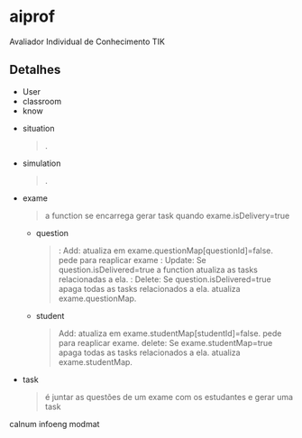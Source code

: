 # aiprof

Avaliador Individual de Conhecimento 
TIK
## Detalhes

* User
* classroom
* know
    >
* situation
    > .
* simulation
    > .
* exame
  > a function se encarrega gerar task quando exame.isDelivery=true
  * question
    >: Add: atualiza em exame.questionMap[questionId]=false. pede para reaplicar exame
    >: Update: Se question.isDelivered=true a function atualiza as tasks relacionadas a ela.
    >: Delete: Se question.isDelivered=true apaga todas as tasks relacionados a ela. atualiza exame.questionMap.
  * student
    > Add: atualiza em exame.studentMap[studentId]=false. pede para reaplicar exame.
    > delete: Se exame.studentMap=true apaga todas as tasks relacionados a ela. atualiza exame.studentMap.
* task
    > é juntar as questões de um exame com os estudantes e gerar uma task

calnum
infoeng
modmat
